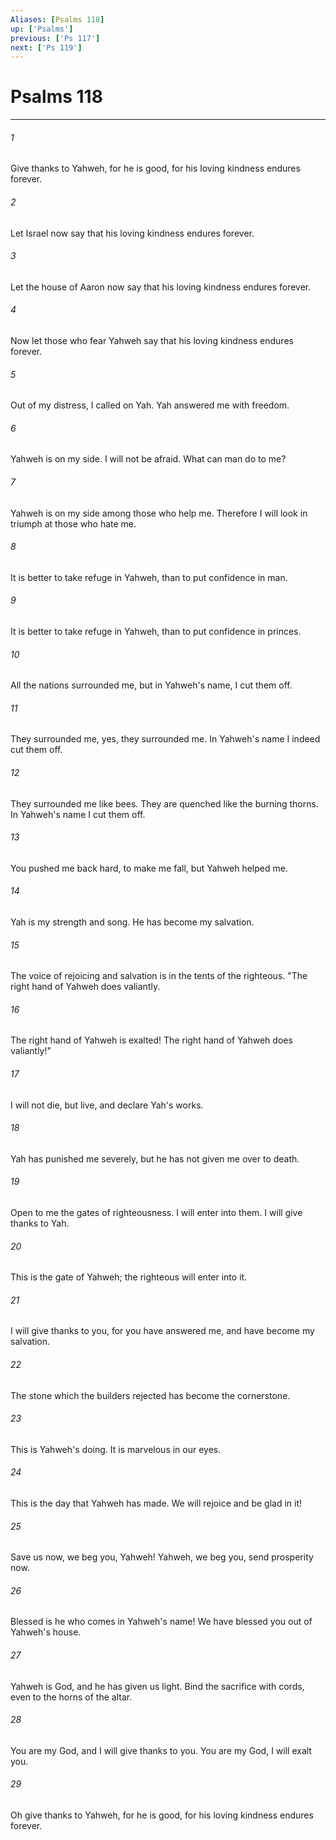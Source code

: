 ```yaml
---
Aliases: [Psalms 118]
up: ['Psalms']
previous: ['Ps 117']
next: ['Ps 119']
---
```

# Psalms 118
***





###### 1 

Give thanks to Yahweh, for he is good, for his loving kindness endures forever. 



###### 2 

Let Israel now say that his loving kindness endures forever. 



###### 3 

Let the house of Aaron now say that his loving kindness endures forever. 



###### 4 

Now let those who fear Yahweh say that his loving kindness endures forever. 



###### 5 

Out of my distress, I called on Yah. Yah answered me with freedom. 



###### 6 

Yahweh is on my side. I will not be afraid. What can man do to me? 



###### 7 

Yahweh is on my side among those who help me. Therefore I will look in triumph at those who hate me. 



###### 8 

It is better to take refuge in Yahweh, than to put confidence in man. 



###### 9 

It is better to take refuge in Yahweh, than to put confidence in princes. 



###### 10 

All the nations surrounded me, but in Yahweh's name, I cut them off. 



###### 11 

They surrounded me, yes, they surrounded me. In Yahweh's name I indeed cut them off. 



###### 12 

They surrounded me like bees. They are quenched like the burning thorns. In Yahweh's name I cut them off. 



###### 13 

You pushed me back hard, to make me fall, but Yahweh helped me. 



###### 14 

Yah is my strength and song. He has become my salvation. 



###### 15 

The voice of rejoicing and salvation is in the tents of the righteous. "The right hand of Yahweh does valiantly. 



###### 16 

The right hand of Yahweh is exalted! The right hand of Yahweh does valiantly!" 



###### 17 

I will not die, but live, and declare Yah's works. 



###### 18 

Yah has punished me severely, but he has not given me over to death. 



###### 19 

Open to me the gates of righteousness. I will enter into them. I will give thanks to Yah. 



###### 20 

This is the gate of Yahweh; the righteous will enter into it. 



###### 21 

I will give thanks to you, for you have answered me, and have become my salvation. 



###### 22 

The stone which the builders rejected has become the cornerstone. 



###### 23 

This is Yahweh's doing. It is marvelous in our eyes. 



###### 24 

This is the day that Yahweh has made. We will rejoice and be glad in it! 



###### 25 

Save us now, we beg you, Yahweh! Yahweh, we beg you, send prosperity now. 



###### 26 

Blessed is he who comes in Yahweh's name! We have blessed you out of Yahweh's house. 



###### 27 

Yahweh is God, and he has given us light. Bind the sacrifice with cords, even to the horns of the altar. 



###### 28 

You are my God, and I will give thanks to you. You are my God, I will exalt you. 



###### 29 

Oh give thanks to Yahweh, for he is good, for his loving kindness endures forever.
